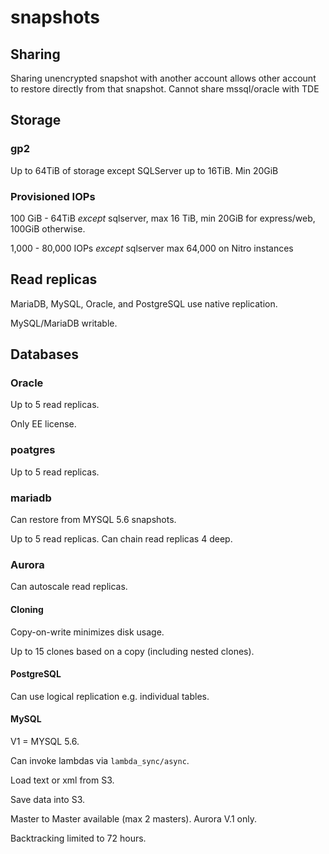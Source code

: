 # snapshots

## Sharing

Sharing unencrypted snapshot with another account allows other account to restore directly from that snapshot. Cannot share mssql/oracle with TDE

## Storage

### gp2

Up to 64TiB of storage except SQLServer up to 16TiB. Min 20GiB

### Provisioned IOPs

100 GiB - 64TiB _except_ sqlserver, max 16 TiB, min 20GiB for express/web, 100GiB otherwise.

1,000 - 80,000 IOPs _except_ sqlserver max 64,000 on Nitro instances

## Read replicas

MariaDB, MySQL, Oracle, and PostgreSQL use native replication.

MySQL/MariaDB writable.

## Databases

### Oracle

Up to 5 read replicas.

Only EE license.

### poatgres

Up to 5 read replicas.

### mariadb

Can restore from MYSQL 5.6 snapshots.

Up to 5 read replicas. Can chain read replicas 4 deep.

### Aurora

Can autoscale read replicas.

#### Cloning

Copy-on-write minimizes disk usage.

Up to 15 clones based on a copy (including nested clones).

#### PostgreSQL

Can use logical replication e.g. individual tables.

#### MySQL

V1 = MYSQL 5.6.

Can invoke lambdas via `lambda_sync/async`.

Load text or xml from S3.

Save data into S3.

Master to Master available (max 2 masters). Aurora V.1 only.

Backtracking limited to 72 hours.



